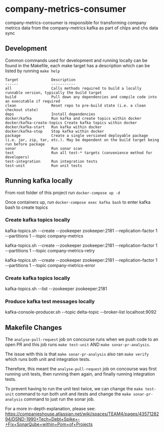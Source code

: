 company-metrics-consumer
=========================

company-metrics-consumer is responsible for transforming company metrics data from the company-metrics kafka as part of chips and chs data sync

## Development

Common commands used for development and running locally can be found in the Makefile, each make target has a 
description which can be listed by running `make help`

```text
Target               Description
------               -----------
all                  Calls methods required to build a locally runnable version, typically the build target
build                Pull down any dependencies and compile code into an executable if required
clean                Reset repo to pre-build state (i.e. a clean checkout state)
deps                 Install dependencies
docker/kafka         Run kafka and create topics within docker
docker/kafka-create-topics Create kafka topics within docker
docker/kafka-start   Run kafka within docker
docker/kafka-stop    Stop kafka within docker
package              Create a single versioned deployable package (i.e. jar, zip, tar, etc.). May be dependent on the build target being run before package
sonar                Run sonar scan
test                 Run all test-* targets (convenience method for developers)
test-integration     Run integration tests
test-unit            Run unit tests

```
## Running kafka locally
From root folder of this project run ```docker-compose up -d```

Once containers up, run ```docker-compose exec kafka bash``` to enter kafka bash to create topics

### Create kafka topics locally
kafka-topics.sh --create   --zookeeper zookeeper:2181   --replication-factor 1 --partitions 1   --topic company-metrics

kafka-topics.sh --create   --zookeeper zookeeper:2181   --replication-factor 1 --partitions 1   --topic company-metrics-retry

kafka-topics.sh --create   --zookeeper zookeeper:2181   --replication-factor 1 --partitions 1   --topic company-metrics-error

### Create kafka topics locally
kafka-topics.sh --list --zookeeper zookeeper:2181

### Produce kafka test messages locally
kafka-console-producer.sh --topic delta-topic --broker-list localhost:9092

## Makefile Changes
The `analyse-pull-request` job on concourse runs when we push code to an open PR and this job runs `make test-unit` AND 
`make sonar-pr-analysis`.

The issue with this is that `make sonar-pr-analysis` also ran `make verify` which runs both unit and integration tests.

Therefore, this meant the `analyse-pull-request` job on concourse was first running unit tests, then running them again,
and finally running integration tests. 

To prevent having to run the unit test twice, we can change the `make test-unit` command to run both unit and itests and 
change the `make sonar-pr-analysis` command to just run the sonar job.

For a more in-depth explanation, please see: https://companieshouse.atlassian.net/wiki/spaces/TEAM4/pages/4357128294/DSND-1990+Tech+Debt+Spike+-+Fix+SonarQube+within+Pom+of+Projects

#